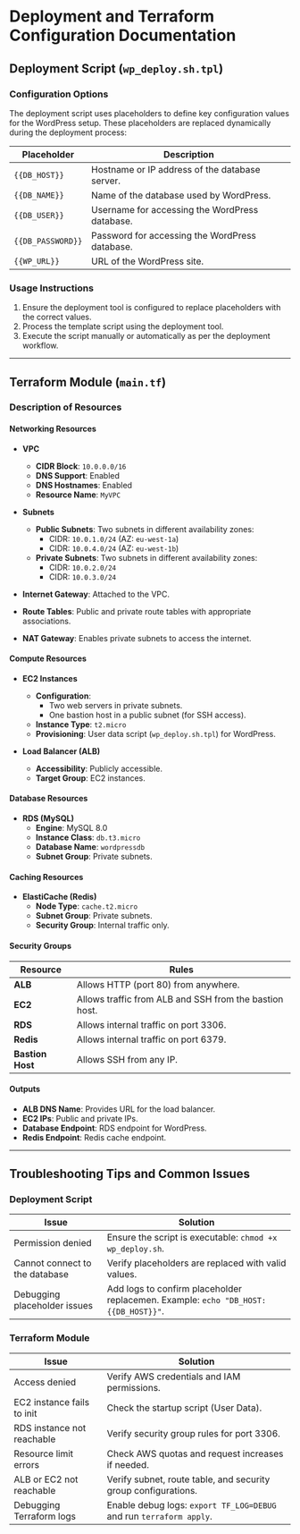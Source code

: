 # Deployment and Terraform Configuration Documentation

## Deployment Script (`wp_deploy.sh.tpl`)

### Configuration Options
The deployment script uses placeholders to define key configuration values for the WordPress setup. These placeholders are replaced dynamically during the deployment process:

| **Placeholder**    | **Description**                                          |
|---------------------|---------------------------------------------------------|
| `{{DB_HOST}}`       | Hostname or IP address of the database server.          |
| `{{DB_NAME}}`       | Name of the database used by WordPress.                 |
| `{{DB_USER}}`       | Username for accessing the WordPress database.          |
| `{{DB_PASSWORD}}`   | Password for accessing the WordPress database.          |
| `{{WP_URL}}`        | URL of the WordPress site.                              |

### Usage Instructions
1. Ensure the deployment tool is configured to replace placeholders with the correct values.
2. Process the template script using the deployment tool.
3. Execute the script manually or automatically as per the deployment workflow.

-----------------------------------------

## Terraform Module (`main.tf`)

### Description of Resources

#### Networking Resources
- **VPC**
  - **CIDR Block**: `10.0.0.0/16`
  - **DNS Support**: Enabled
  - **DNS Hostnames**: Enabled
  - **Resource Name**: `MyVPC`

- **Subnets**
  - **Public Subnets**: Two subnets in different availability zones:
    - CIDR: `10.0.1.0/24` (AZ: `eu-west-1a`)
    - CIDR: `10.0.4.0/24` (AZ: `eu-west-1b`)
  - **Private Subnets**: Two subnets in different availability zones:
    - CIDR: `10.0.2.0/24`
    - CIDR: `10.0.3.0/24`

- **Internet Gateway**: Attached to the VPC.
- **Route Tables**: Public and private route tables with appropriate associations.
- **NAT Gateway**: Enables private subnets to access the internet.

#### Compute Resources
- **EC2 Instances**
  - **Configuration**:
    - Two web servers in private subnets.
    - One bastion host in a public subnet (for SSH access).
  - **Instance Type**: `t2.micro`
  - **Provisioning**: User data script (`wp_deploy.sh.tpl`) for WordPress.

- **Load Balancer (ALB)**
  - **Accessibility**: Publicly accessible.
  - **Target Group**: EC2 instances.

#### Database Resources
- **RDS (MySQL)**
  - **Engine**: MySQL 8.0
  - **Instance Class**: `db.t3.micro`
  - **Database Name**: `wordpressdb`
  - **Subnet Group**: Private subnets.

#### Caching Resources
- **ElastiCache (Redis)**
  - **Node Type**: `cache.t2.micro`
  - **Subnet Group**: Private subnets.
  - **Security Group**: Internal traffic only.

#### Security Groups
| **Resource**    | **Rules**                                                    |
|------------------|-------------------------------------------------------------|
| **ALB**          | Allows HTTP (port 80) from anywhere.                        |
| **EC2**          | Allows traffic from ALB and SSH from the bastion host.      |
| **RDS**          | Allows internal traffic on port 3306.                       |
| **Redis**        | Allows internal traffic on port 6379.                       |
| **Bastion Host** | Allows SSH from any IP.                                     |

#### Outputs
- **ALB DNS Name**: Provides URL for the load balancer.
- **EC2 IPs**: Public and private IPs.
- **Database Endpoint**: RDS endpoint for WordPress.
- **Redis Endpoint**: Redis cache endpoint.

-----------------------------------------

## Troubleshooting Tips and Common Issues

### Deployment Script
| **Issue**                        | **Solution**                                                                               |
|-----------------------------------|-------------------------------------------------------------------------------------------|
| Permission denied                 | Ensure the script is executable: `chmod +x wp_deploy.sh`.                                 |
| Cannot connect to the database    | Verify placeholders are replaced with valid values.                                       |
| Debugging placeholder issues      | Add logs to confirm placeholder replacemen. Example: `echo "DB_HOST: {{DB_HOST}}"`.       |

### Terraform Module
| **Issue**                        | **Solution**                                                         |
|-----------------------------------|---------------------------------------------------------------------|
| Access denied                     | Verify AWS credentials and IAM permissions.                         |
| EC2 instance fails to init        | Check the startup script (User Data).                               |
| RDS instance not reachable        | Verify security group rules for port 3306.                          |
| Resource limit errors             | Check AWS quotas and request increases if needed.                   |
| ALB or EC2 not reachable          | Verify subnet, route table, and security group configurations.      |
| Debugging Terraform logs          | Enable debug logs: `export TF_LOG=DEBUG` and run `terraform apply`. |
